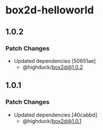 # box2d-helloworld

## 1.0.2

### Patch Changes

- Updated dependencies [50651ae]
  - @highduck/box2d@1.0.2

## 1.0.1

### Patch Changes

- Updated dependencies [40cabbd]
  - @highduck/box2d@1.0.1
